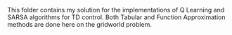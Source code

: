 This folder contains my solution for the implementations of Q Learning and SARSA algorithms for TD control. 
Both Tabular and Function Approximation methods are done here on the gridworld problem.
